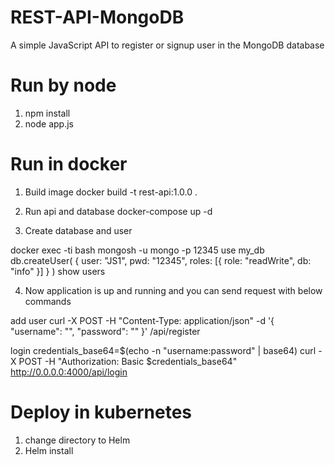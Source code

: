 # REST-API-MongoDB
A simple JavaScript API to register or signup user in the MongoDB database

# Run by node
1. npm install 
2. node app.js

# Run in docker 
1. Build image
docker build -t rest-api:1.0.0 .

2. Run api and database
docker-compose up -d

3. Create database and user

docker exec -ti <database-instance> bash
mongosh -u mongo -p 12345
use my_db
db.createUser( { user: "JS1", pwd: "12345", roles: [{ role: "readWrite", db: "info" }] } )
show users

4. Now application is up and running and you can send request with below commands

add user
curl -X POST -H "Content-Type: application/json" -d '{
  "username": "<your-username>",
  "password": "<your-password>"
}' <your-api-url>/api/register

login
credentials_base64=$(echo -n "username:password" | base64)
curl -X POST -H "Authorization: Basic $credentials_base64" http://0.0.0.0:4000/api/login

# Deploy in kubernetes 
1. change directory to Helm
2. Helm install 
